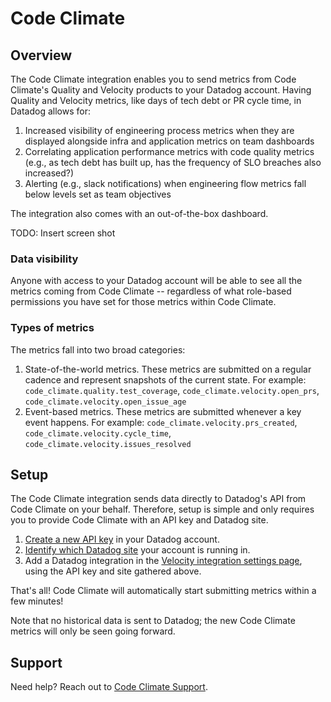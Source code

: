 # Code Climate

## Overview

The Code Climate integration enables you to send metrics from Code Climate's Quality and Velocity products to your Datadog account. Having Quality and Velocity metrics, like days of tech debt or PR cycle time, in Datadog allows for:

1. Increased visibility of engineering process metrics when they are displayed alongside infra and application metrics on team dashboards
2. Correlating application performance metrics with code quality metrics (e.g., as tech debt has built up, has the frequency of SLO breaches also increased?)
3. Alerting (e.g., slack notifications) when engineering flow metrics fall below levels set as team objectives

The integration also comes with an out-of-the-box dashboard.

TODO: Insert screen shot

### Data visibility

Anyone with access to your Datadog account will be able to see all the metrics coming from Code Climate -- regardless of what role-based permissions you have set for those metrics within Code Climate.

### Types of metrics

The metrics fall into two broad categories:

1. State-of-the-world metrics. These metrics are submitted on a regular cadence and represent snapshots of the current state. For example: `code_climate.quality.test_coverage`, `code_climate.velocity.open_prs`, `code_climate.velocity.open_issue_age`
2. Event-based metrics. These metrics are submitted whenever a key event happens. For example: `code_climate.velocity.prs_created`, `code_climate.velocity.cycle_time`, `code_climate.velocity.issues_resolved`

## Setup

The Code Climate integration sends data directly to Datadog's API from Code Climate on your behalf. Therefore, setup is simple and only requires you to provide Code Climate with an API key and Datadog site.

1. [Create a new API key][1] in your Datadog account.
2. [Identify which Datadog site][2] your account is running in.
3. Add a Datadog integration in the [Velocity integration settings page][3], using the API key and site gathered above.

That's all! Code Climate will automatically start submitting metrics within a few minutes!

Note that no historical data is sent to Datadog; the new Code Climate metrics will only be seen going forward.

## Support

Need help? Reach out to [Code Climate Support][4].


[1]: https://docs.datadoghq.com/account_management/api-app-keys/#add-an-api-key-or-client-token
[2]: https://docs.datadoghq.com/getting_started/site/#access-the-datadog-site
[3]: https://velocity.codeclimate.com/settings/integrations/new
[4]: https://codeclimate.com/help/new
